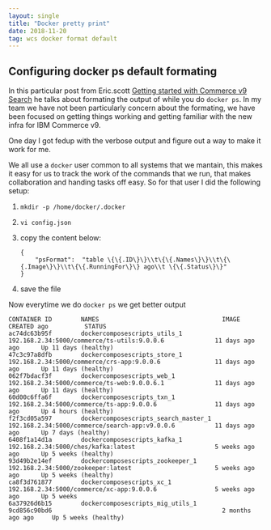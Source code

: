 ```yaml
---
layout: single
title: "Docker pretty print"
date: 2018-11-20
tag: wcs docker format default
---
```

## Configuring docker ps default formating
In this particular post from Eric.scott [Getting started with Commerce v9 Search](https://www.ibm.com/developerworks/community/blogs/wcs/entry/Getting_Started_With_Commerce_v9_Search?lang=en)
he talks about formating the output of while you do `docker ps`. In my team we have not been particularly concern about the formating, we have been focused on getting things working and getting familiar with the new infra for IBM Commerce v9.

One day I got fedup with the verbose output and figure out a way to make it work for me. 

We all use a `docker` user common to all systems that we mantain, this makes it easy for us to track the work of the commands that we run, that makes collaboration and handing tasks off easy. So for that user I did the following setup:

1. `mkdir -p /home/docker/.docker`
2. `vi config.json`
3. copy the content below:

    ```
    {
        "psFormat":  "table \{\{.ID\}\}\\t\{\{.Names\}\}\\t\{\{.Image\}\}\\t\{\{.RunningFor\}\} ago\\t \{\{.Status\}\}"
    }
    ```

4. save the file

Now everytime we do `docker ps` we get better output
```
CONTAINER ID        NAMES                                  IMAGE                                                      CREATED ago          STATUS
ac74dc63b95f        dockercomposescripts_utils_1           192.168.2.34:5000/commerce/ts-utils:9.0.0.6              11 days ago ago      Up 11 days (healthy)
47c3c97a8dfb        dockercomposescripts_store_1           192.168.2.34:5000/commerce/crs-app:9.0.0.6               11 days ago ago      Up 11 days (healthy)
062f7bdacf3f        dockercomposescripts_web_1             192.168.2.34:5000/commerce/ts-web:9.0.0.6.1              11 days ago ago      Up 11 days (healthy)
60d00c6ffa6f        dockercomposescripts_txn_1             192.168.2.34:5000/commerce/ts-app:9.0.0.6                11 days ago ago      Up 4 hours (healthy)
f2f3cd05a597        dockercomposescripts_search_master_1   192.168.2.34:5000/commerce/search-app:v9.0.0.6           11 days ago ago      Up 7 days (healthy)
6408f1a14d1a        dockercomposescripts_kafka_1           192.168.2.34:5000/ches/kafka:latest                      5 weeks ago ago      Up 5 weeks (healthy)
93d49b2e14ef        dockercomposescripts_zookeeper_1       192.168.2.34:5000/zookeeper:latest                       5 weeks ago ago      Up 5 weeks (healthy)
ca8f3d761877        dockercomposescripts_xc_1              192.168.2.34:5000/commerce/xc-app:9.0.0.6                5 weeks ago ago      Up 5 weeks
6a37926d6b15        dockercomposescripts_mig_utils_1       9cd856c90bd6                                               2 months ago ago     Up 5 weeks (healthy)
```


